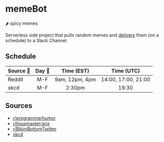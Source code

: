 # memeBot
🌶️ spicy memes

Serverless side project that pulls random memes and [delivers](https://help.github.com/en/actions) them (on a schedule) to a Slack Channel.

## Schedule
| Source 🔗   |  Day  📅  |  Time (EST)  |  Time (UTC)  |
|----------|:------:|:----------:|:----------:|
| Reddit | M-F |    9am, 12pm, 4pm    |    14:00, 17:00, 21:00    |
| xkcd |   M-F |    2:30pm    |    19:30   |


## Sources
- [r/programmerhumor](https://www.reddit.com/r/ProgrammerHumor)
- [r/linuxmasterrace](https://www.reddit.com/r/linuxmasterrace)
- [r/BikiniBottomTwitter](https://www.reddit.com/r/BikiniBottomTwitter)
- [xkcd](https://xkcd.com)
